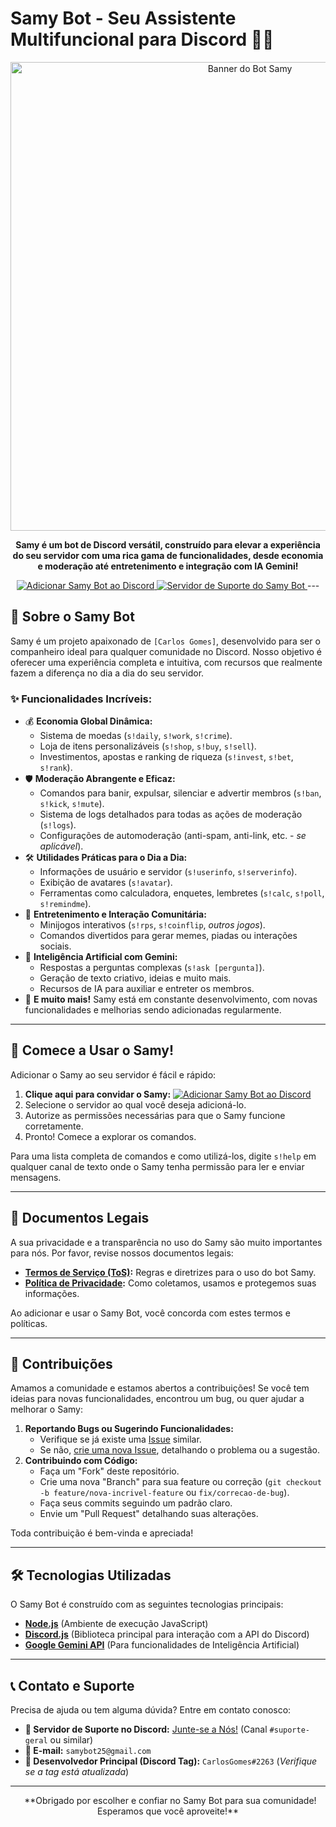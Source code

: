 # Samy Bot - Seu Assistente Multifuncional para Discord 🤖✨

<p align="center">
  <img src="samy-banner2.png" alt="Banner do Bot Samy" width="750"/>
</p>

<p align="center">
  <strong>Samy é um bot de Discord versátil, construído para elevar a experiência do seu servidor com uma rica gama de funcionalidades, desde economia e moderação até entretenimento e integração com IA Gemini!</strong>
</p>

<p align="center">
  <a href="https://discord.com/api/oauth2/authorize?client_id=461634842296320000&permissions=8&scope=bot%20applications.commands">
    <img src="https://img.shields.io/badge/Adicione--me%20ao%20seu%20Servidor-7289DA?style=for-the-badge&logo=discord&logoColor=white" alt="Adicionar Samy Bot ao Discord">
  </a>
  <a href="https://discord.gg/haQPSP4EPR">
  <img src="https://img.shields.io/badge/Servidor%20de%20Suporte-7289DA?style=for-the-badge&logo=discord&logoColor=white" alt="Servidor de Suporte do Samy Bot">
  </a>
---

## 🌟 Sobre o Samy Bot

Samy é um projeto apaixonado de `[Carlos Gomes]`, desenvolvido para ser o companheiro ideal para qualquer comunidade no Discord. Nosso objetivo é oferecer uma experiência completa e intuitiva, com recursos que realmente fazem a diferença no dia a dia do seu servidor.

### ✨ Funcionalidades Incríveis:

* 💰 **Economia Global Dinâmica:**
    * Sistema de moedas (`s!daily`, `s!work`, `s!crime`).
    * Loja de itens personalizáveis (`s!shop`, `s!buy`, `s!sell`).
    * Investimentos, apostas e ranking de riqueza (`s!invest`, `s!bet`, `s!rank`).
* 🛡️ **Moderação Abrangente e Eficaz:**
    * Comandos para banir, expulsar, silenciar e advertir membros (`s!ban`, `s!kick`, `s!mute`).
    * Sistema de logs detalhados para todas as ações de moderação (`s!logs`).
    * Configurações de automoderação (anti-spam, anti-link, etc. - *se aplicável*).
* 🛠️ **Utilidades Práticas para o Dia a Dia:**
    * Informações de usuário e servidor (`s!userinfo`, `s!serverinfo`).
    * Exibição de avatares (`s!avatar`).
    * Ferramentas como calculadora, enquetes, lembretes (`s!calc`, `s!poll`, `s!remindme`).
* 🎉 **Entretenimento e Interação Comunitária:**
    * Minijogos interativos (`s!rps`, `s!coinflip`, *outros jogos*).
    * Comandos divertidos para gerar memes, piadas ou interações sociais.
* 🧠 **Inteligência Artificial com Gemini:**
    * Respostas a perguntas complexas (`s!ask [pergunta]`).
    * Geração de texto criativo, ideias e muito mais.
    * Recursos de IA para auxiliar e entreter os membros.
* 🔗 **E muito mais!** Samy está em constante desenvolvimento, com novas funcionalidades e melhorias sendo adicionadas regularmente.

---

## 🚀 Comece a Usar o Samy!

Adicionar o Samy ao seu servidor é fácil e rápido:

1.  **Clique aqui para convidar o Samy:** [![Adicionar Samy Bot ao Discord](https://img.shields.io/badge/Convidar%20Samy%20Bot-7289DA?style=flat-square&logo=discord&logoColor=white)]([https://discord.com/api/oauth2/authorize?client_id=461634842296320000&permissions=8&scope=bot%20applications.commands])
2.  Selecione o servidor ao qual você deseja adicioná-lo.
3.  Autorize as permissões necessárias para que o Samy funcione corretamente.
4.  Pronto! Comece a explorar os comandos.

Para uma lista completa de comandos e como utilizá-los, digite `s!help` em qualquer canal de texto onde o Samy tenha permissão para ler e enviar mensagens.

---

## 📜 Documentos Legais

A sua privacidade e a transparência no uso do Samy são muito importantes para nós. Por favor, revise nossos documentos legais:

* **[Termos de Serviço (ToS)](https://github.com/carlosvcl/samy-bot-docs/blob/main/TERMOS_DE_SERVICO.md):** Regras e diretrizes para o uso do bot Samy.
* **[Política de Privacidade](https://github.com/carlosvcl/samy-bot-docs/blob/main/POLITICA_DE_PRIVACIDADE.md):** Como coletamos, usamos e protegemos suas informações.

Ao adicionar e usar o Samy Bot, você concorda com estes termos e políticas.

---

## 🤝 Contribuições

Amamos a comunidade e estamos abertos a contribuições! Se você tem ideias para novas funcionalidades, encontrou um bug, ou quer ajudar a melhorar o Samy:

1.  **Reportando Bugs ou Sugerindo Funcionalidades:**
    * Verifique se já existe uma [Issue](https://github.com/carlosvcl/samy-bot/issues) similar.
    * Se não, [crie uma nova Issue](https://github.com/carlosvcl/samy-bot/issues/new/choose), detalhando o problema ou a sugestão.
2.  **Contribuindo com Código:**
    * Faça um "Fork" deste repositório.
    * Crie uma nova "Branch" para sua feature ou correção (`git checkout -b feature/nova-incrivel-feature` ou `fix/correcao-de-bug`).
    * Faça seus commits seguindo um padrão claro.
    * Envie um "Pull Request" detalhando suas alterações.

Toda contribuição é bem-vinda e apreciada!

---

## 🛠️ Tecnologias Utilizadas

O Samy Bot é construído com as seguintes tecnologias principais:

* **[Node.js](https://nodejs.org/)** (Ambiente de execução JavaScript)
* **[Discord.js](https://discord.js.org/)** (Biblioteca principal para interação com a API do Discord)
* **[Google Gemini API](https://ai.google.dev/)** (Para funcionalidades de Inteligência Artificial)

---

## 📞 Contato e Suporte

Precisa de ajuda ou tem alguma dúvida? Entre em contato conosco:

* **💬 Servidor de Suporte no Discord:** [Junte-se a Nós!]([https://discord.gg/haQPSP4EPR]) (Canal `#suporte-geral` ou similar)
* **📧 E-mail:** `samybot25@gmail.com`
* **👤 Desenvolvedor Principal (Discord Tag):** `CarlosGomes#2263` (*Verifique se a tag está atualizada*)

---

<p align="center">
  **Obrigado por escolher e confiar no Samy Bot para sua comunidade! Esperamos que você aproveite!**
</p>
